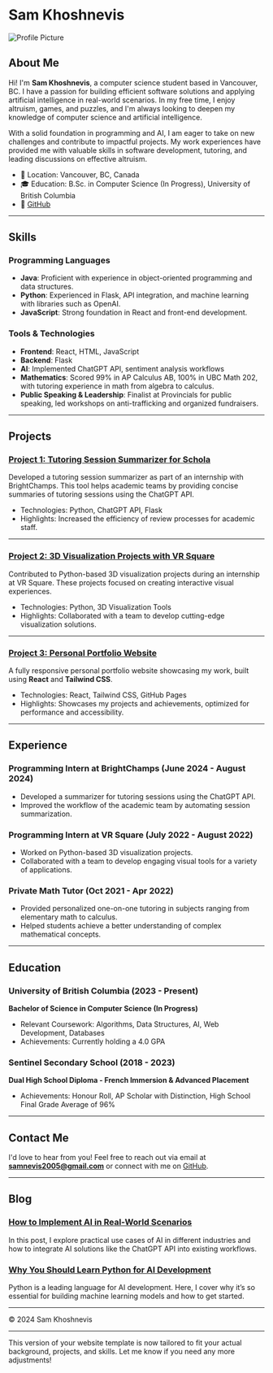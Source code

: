 # Sam Khoshnevis

![Profile Picture](./assets/images/grad-photo.jpg)

## About Me

Hi! I'm **Sam Khoshnevis**, a computer science student based in Vancouver, BC. I have a passion for building efficient software solutions and applying artificial intelligence in real-world scenarios. In my free time, I enjoy altruism, games, and puzzles, and I'm always looking to deepen my knowledge of computer science and artificial intelligence.

With a solid foundation in programming and AI, I am eager to take on new challenges and contribute to impactful projects. My work experiences have provided me with valuable skills in software development, tutoring, and leading discussions on effective altruism.

- 📍 Location: Vancouver, BC, Canada
- 🎓 Education: B.Sc. in Computer Science (In Progress), University of British Columbia
- 💼 [GitHub](https://github.com/samnevis)

---

## Skills

### Programming Languages

- **Java**: Proficient with experience in object-oriented programming and data structures.
- **Python**: Experienced in Flask, API integration, and machine learning with libraries such as OpenAI.
- **JavaScript**: Strong foundation in React and front-end development.

### Tools & Technologies

- **Frontend**: React, HTML, JavaScript
- **Backend**: Flask
- **AI**: Implemented ChatGPT API, sentiment analysis workflows
- **Mathematics**: Scored 99% in AP Calculus AB, 100% in UBC Math 202, with tutoring experience in math from algebra to calculus.
- **Public Speaking & Leadership**: Finalist at Provincials for public speaking, led workshops on anti-trafficking and organized fundraisers.

---

## Projects

### [Project 1: Tutoring Session Summarizer for Schola](https://github.com/samnevis)

Developed a tutoring session summarizer as part of an internship with BrightChamps. This tool helps academic teams by providing concise summaries of tutoring sessions using the ChatGPT API.

- Technologies: Python, ChatGPT API, Flask
- Highlights: Increased the efficiency of review processes for academic staff.

---

### [Project 2: 3D Visualization Projects with VR Square](https://github.com/samnevis)

Contributed to Python-based 3D visualization projects during an internship at VR Square. These projects focused on creating interactive visual experiences.

- Technologies: Python, 3D Visualization Tools
- Highlights: Collaborated with a team to develop cutting-edge visualization solutions.

---

### [Project 3: Personal Portfolio Website](https://github.com/samnevis/portfolio)

A fully responsive personal portfolio website showcasing my work, built using **React** and **Tailwind CSS**.

- Technologies: React, Tailwind CSS, GitHub Pages
- Highlights: Showcases my projects and achievements, optimized for performance and accessibility.

---

## Experience

### Programming Intern at BrightChamps (June 2024 - August 2024)

- Developed a summarizer for tutoring sessions using the ChatGPT API.
- Improved the workflow of the academic team by automating session summarization.

### Programming Intern at VR Square (July 2022 - August 2022)

- Worked on Python-based 3D visualization projects.
- Collaborated with a team to develop engaging visual tools for a variety of applications.

### Private Math Tutor (Oct 2021 - Apr 2022)

- Provided personalized one-on-one tutoring in subjects ranging from elementary math to calculus.
- Helped students achieve a better understanding of complex mathematical concepts.

---

## Education

### University of British Columbia (2023 - Present)
**Bachelor of Science in Computer Science (In Progress)**

- Relevant Coursework: Algorithms, Data Structures, AI, Web Development, Databases
- Achievements: Currently holding a 4.0 GPA

### Sentinel Secondary School (2018 - 2023)
**Dual High School Diploma - French Immersion & Advanced Placement**

- Achievements: Honour Roll, AP Scholar with Distinction, High School Final Grade Average of 96%

---

## Contact Me

I'd love to hear from you! Feel free to reach out via email at **[samnevis2005@gmail.com](mailto:samnevis2005@gmail.com)** or connect with me on [GitHub](https://github.com/samnevis).

---

## Blog

### [How to Implement AI in Real-World Scenarios](https://samnevis.dev/blog/implementing-ai)

In this post, I explore practical use cases of AI in different industries and how to integrate AI solutions like the ChatGPT API into existing workflows.

### [Why You Should Learn Python for AI Development](https://samnevis.dev/blog/learn-python-ai)

Python is a leading language for AI development. Here, I cover why it’s so essential for building machine learning models and how to get started.

---

© 2024 Sam Khoshnevis

---

This version of your website template is now tailored to fit your actual background, projects, and skills. Let me know if you need any more adjustments!
